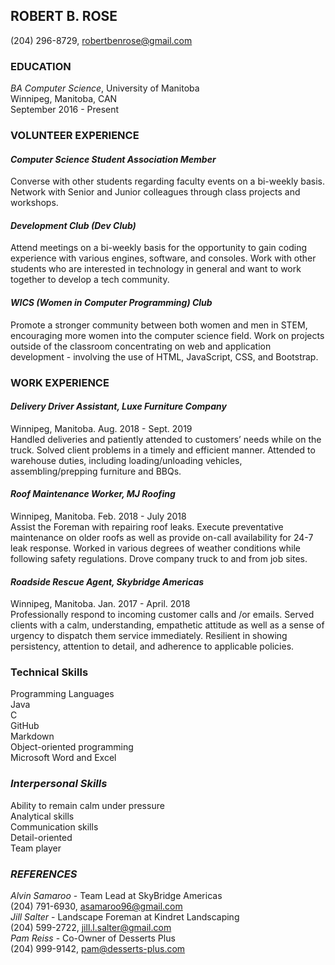 ## ROBERT B. ROSE
(204) 296-8729, robertbenrose@gmail.com
### EDUCATION
_BA Computer Science_, University of Manitoba  
Winnipeg, Manitoba, CAN  
September 2016 - Present
### VOLUNTEER EXPERIENCE
#### _Computer Science Student Association Member_
Converse with other students regarding faculty events on a bi-weekly basis.
Network with Senior and Junior colleagues through class projects and workshops.
#### _Development Club (Dev Club)_
Attend meetings on a bi-weekly basis for the opportunity to gain coding experience with various engines, software, and consoles.
Work with other students who are interested in technology in general and want to work together to develop a tech community.
#### _WICS (Women in Computer Programming) Club_
Promote a stronger community between both women and men in STEM, encouraging more women into the computer science field.
Work on projects outside of the classroom concentrating on web and application development - involving the use of HTML, JavaScript, CSS, and Bootstrap.
### WORK EXPERIENCE
#### _Delivery Driver Assistant, Luxe Furniture Company_
Winnipeg, Manitoba. Aug. 2018 - Sept. 2019  
Handled deliveries and patiently attended to
customers’ needs while on the truck. Solved client
problems in a timely and efficient manner. Attended
to warehouse duties, including loading/unloading
vehicles, assembling/prepping furniture and BBQs.
#### _Roof Maintenance Worker, MJ Roofing_
Winnipeg, Manitoba. Feb. 2018 - July 2018  
Assist the Foreman with repairing roof leaks. Execute
preventative maintenance on older roofs as well as
provide on-call availability for 24-7 leak response.
Worked in various degrees of weather conditions
while following safety regulations. Drove company
truck to and from job sites.
#### _Roadside Rescue Agent, Skybridge Americas_
Winnipeg, Manitoba. Jan. 2017 - April. 2018  
Professionally respond to incoming customer calls and
/or emails. Served clients with a calm, understanding,
empathetic attitude as well as a sense of urgency to
dispatch them service immediately. Resilient in
showing persistency, attention to detail, and
adherence to applicable policies.
### Technical Skills
Programming Languages  
Java  
C  
GitHub  
Markdown  
Object-oriented programming  
Microsoft Word and Excel  
### _Interpersonal Skills_
Ability to remain calm under pressure  
Analytical skills  
Communication skills  
Detail-oriented  
Team player  
### _REFERENCES_
_Alvin Samaroo_ - Team Lead at SkyBridge Americas  
(204) 791-6930, asamaroo96@gmail.com  
_Jill Salter_ - Landscape Foreman at Kindret Landscaping  
 (204) 599-2722, jill.l.salter@gmail.com  
_Pam Reiss_ - Co-Owner of Desserts Plus  
 (204) 999-9142, pam@desserts-plus.com
